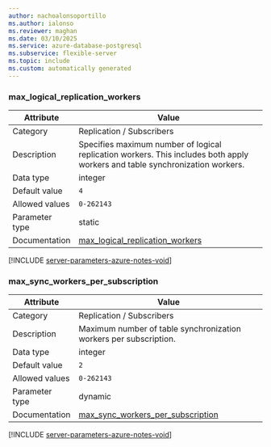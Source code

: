```yaml
---
author: nachoalonsoportillo
ms.author: ialonso
ms.reviewer: maghan
ms.date: 03/10/2025
ms.service: azure-database-postgresql
ms.subservice: flexible-server
ms.topic: include
ms.custom: automatically generated
---
```

### max_logical_replication_workers

| Attribute | Value |
| --- | --- |
| Category | Replication / Subscribers |
| Description | Specifies maximum number of logical replication workers. This includes both apply workers and table synchronization workers. |
| Data type | integer |
| Default value | `4` |
| Allowed values | `0-262143` |
| Parameter type | static |
| Documentation | [max_logical_replication_workers](https://www.postgresql.org/docs/12/runtime-config-replication.html#GUC-MAX-LOGICAL-REPLICATION-WORKERS) |


[!INCLUDE [server-parameters-azure-notes-void](./server-parameters-azure-notes-void.md)]



### max_sync_workers_per_subscription

| Attribute | Value |
| --- | --- |
| Category | Replication / Subscribers |
| Description | Maximum number of table synchronization workers per subscription. |
| Data type | integer |
| Default value | `2` |
| Allowed values | `0-262143` |
| Parameter type | dynamic |
| Documentation | [max_sync_workers_per_subscription](https://www.postgresql.org/docs/12/runtime-config-replication.html#GUC-MAX-SYNC-WORKERS-PER-SUBSCRIPTION) |


[!INCLUDE [server-parameters-azure-notes-void](./server-parameters-azure-notes-void.md)]



